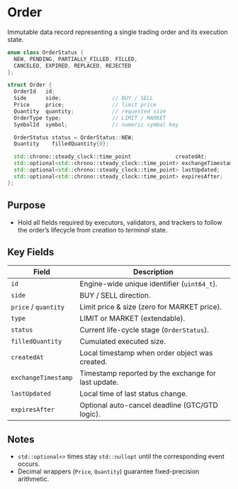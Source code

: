 # Order

Immutable data record representing a single trading order and its execution state.

~~~cpp
enum class OrderStatus {
  NEW, PENDING, PARTIALLY_FILLED, FILLED,
  CANCELED, EXPIRED, REPLACED, REJECTED
};

struct Order {
  OrderId   id;
  Side      side;                // BUY / SELL
  Price     price;               // limit price
  Quantity  quantity;            // requested size
  OrderType type;                // LIMIT / MARKET
  SymbolId  symbol;              // numeric symbol key

  OrderStatus status = OrderStatus::NEW;
  Quantity    filledQuantity{0};

  std::chrono::steady_clock::time_point              createdAt;
  std::optional<std::chrono::steady_clock::time_point> exchangeTimestamp;
  std::optional<std::chrono::steady_clock::time_point> lastUpdated;
  std::optional<std::chrono::steady_clock::time_point> expiresAfter;
};
~~~

## Purpose
* Hold all fields required by executors, validators, and trackers to
  follow the order’s lifecycle from *creation* to *terminal* state.

## Key Fields

| Field              | Description                                           |
|--------------------|-------------------------------------------------------|
| `id`               | Engine-wide unique identifier (`uint64_t`).           |
| `side`             | BUY / SELL direction.                                 |
| `price` / `quantity` | Limit price & size (zero for MARKET price).         |
| `type`             | LIMIT or MARKET (extendable).                         |
| `status`           | Current life-cycle stage (`OrderStatus`).             |
| `filledQuantity`   | Cumulated executed size.                              |
| `createdAt`        | Local timestamp when order object was created.        |
| `exchangeTimestamp`| Timestamp reported by the exchange for last update.   |
| `lastUpdated`      | Local time of last status change.                     |
| `expiresAfter`     | Optional auto-cancel deadline (GTC/GTD logic).        |

## Notes
* `std::optional<>` times stay `std::nullopt` until the corresponding event occurs.
* Decimal wrappers (`Price`, `Quantity`) guarantee fixed-precision arithmetic.
